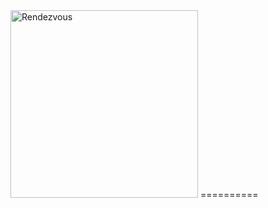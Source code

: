 <img src="https://raw.githubusercontent.com/pramodsum/Rendezvous/master/Rendezvous/rendezvous_logo.png?token=3299001__eyJzY29wZSI6IlJhd0Jsb2I6cHJhbW9kc3VtL1JlbmRlenZvdXMvbWFzdGVyL1JlbmRlenZvdXMvcmVuZGV6dm91c19sb2dvLnBuZyIsImV4cGlyZXMiOjEzOTYzMjQ4NTB9--2b9fd312a7245396dd5b3335a5fe52ae691f04a1" alt="Rendezvous" width="300"/>
==========
